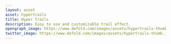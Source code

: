 ```yaml
---
layout: asset
asset: hypertrails
title: Hyper Trails
description: Easy to use and customizable trail effect.
opengraph_image: https://www.defold.com/images/assets/hypertrails-thumb.jpg
twitter_image: https://www.defold.com/images/assets/hypertrails-thumb.jpg
---
```

